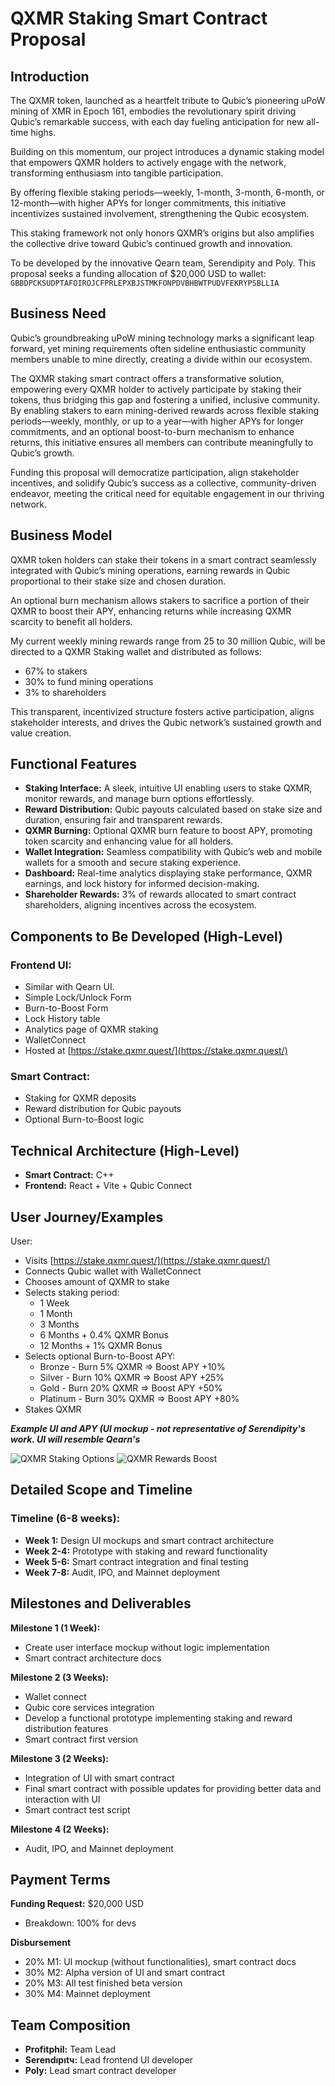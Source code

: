 # QXMR Staking Smart Contract Proposal

## Introduction

The QXMR token, launched as a heartfelt tribute to Qubic’s pioneering uPoW mining of XMR in Epoch 161, embodies the revolutionary spirit driving Qubic’s remarkable success, with each day fueling anticipation for new all-time highs.

Building on this momentum, our project introduces a dynamic staking model that empowers QXMR holders to actively engage with the network, transforming enthusiasm into tangible participation.

By offering flexible staking periods—weekly, 1-month, 3-month, 6-month, or 12-month—with higher APYs for longer commitments, this initiative incentivizes sustained involvement, strengthening the Qubic ecosystem.

This staking framework not only honors QXMR’s origins but also amplifies the collective drive toward Qubic’s continued growth and innovation.

To be developed by the innovative Qearn team, Serendipity and Poly. This proposal seeks a funding allocation of $20,000 USD to wallet: `GBBDPCKSUDPTAFOIROJCFPRLEPXBJSTMKFONPDVBHBWTPUDVFEKRYPSBLLIA`

## Business Need

Qubic’s groundbreaking uPoW mining technology marks a significant leap forward, yet mining requirements often sideline enthusiastic community members unable to mine directly, creating a divide within our ecosystem.

The QXMR staking smart contract offers a transformative solution, empowering every QXMR holder to actively participate by staking their tokens, thus bridging this gap and fostering a unified, inclusive community. By enabling stakers to earn mining-derived rewards across flexible staking periods—weekly, monthly, or up to a year—with higher APYs for longer commitments, and an optional boost-to-burn mechanism to enhance returns, this initiative ensures all members can contribute meaningfully to Qubic’s growth.

Funding this proposal will democratize participation, align stakeholder incentives, and solidify Qubic’s success as a collective, community-driven endeavor, meeting the critical need for equitable engagement in our thriving network.

## Business Model

QXMR token holders can stake their tokens in a smart contract seamlessly integrated with Qubic’s mining operations, earning rewards in Qubic proportional to their stake size and chosen duration.

An optional burn mechanism allows stakers to sacrifice a portion of their QXMR to boost their APY, enhancing returns while increasing QXMR scarcity to benefit all holders.

My current weekly mining rewards range from 25 to 30 million Qubic, will be directed to a QXMR Staking wallet and distributed as follows:
- 67% to stakers
- 30% to fund mining operations
- 3% to shareholders

This transparent, incentivized structure fosters active participation, aligns stakeholder interests, and drives the Qubic network’s sustained growth and value creation.

## Functional Features
- **Staking Interface:** A sleek, intuitive UI enabling users to stake QXMR, monitor rewards, and manage burn options effortlessly.
- **Reward Distribution:** Qubic payouts calculated based on stake size and duration, ensuring fair and transparent rewards.
- **QXMR Burning:** Optional QXMR burn feature to boost APY, promoting token scarcity and enhancing value for all holders.
- **Wallet Integration:** Seamless compatibility with Qubic’s web and mobile wallets for a smooth and secure staking experience.
- **Dashboard:** Real-time analytics displaying stake performance, QXMR earnings, and lock history for informed decision-making.
- **Shareholder Rewards:** 3% of rewards allocated to smart contract shareholders, aligning incentives across the ecosystem.

## Components to Be Developed (High-Level)

### Frontend UI:
- Similar with Qearn UI.
- Simple Lock/Unlock Form
- Burn-to-Boost Form
- Lock History table
- Analytics page of QXMR staking
- WalletConnect
- Hosted at [https://stake.qxmr.quest/](https://stake.qxmr.quest/)

### Smart Contract:
- Staking for QXMR deposits
- Reward distribution for Qubic payouts
- Optional Burn-to-Boost logic

## Technical Architecture (High-Level)
- **Smart Contract:** C++
- **Frontend:** React + Vite + Qubic Connect

## User Journey/Examples

User:
- Visits [https://stake.qxmr.quest/](https://stake.qxmr.quest/)
- Connects Qubic wallet with WalletConnect
- Chooses amount of QXMR to stake
- Selects staking period:
  - 1 Week
  - 1 Month
  - 3 Months
  - 6 Months + 0.4% QXMR Bonus
  - 12 Months + 1% QXMR Bonus
- Selects optional Burn-to-Boost APY:
  - Bronze - Burn 5% QXMR ⇒ Boost APY +10%
  - Silver - Burn 10% QXMR ⇒ Boost APY +25%
  - Gold - Burn 20% QXMR ⇒ Boost APY +50%
  - Platinum - Burn 30% QXMR ⇒ Boost APY +80%
- Stakes QXMR

***Example UI and APY (UI mockup - not representative of Serendipity's work. UI will resemble Qearn's***

![QXMR Staking Options](staking%20qxmr.png)
![QXMR Rewards Boost](rewards%20boost.png)

## Detailed Scope and Timeline

### Timeline (6-8 weeks):
- **Week 1:** Design UI mockups and smart contract architecture
- **Week 2-4:** Prototype with staking and reward functionality
- **Week 5-6:** Smart contract integration and final testing
- **Week 7-8:** Audit, IPO, and Mainnet deployment

## Milestones and Deliverables

**Milestone 1 (1 Week):**
- Create user interface mockup without logic implementation
- Smart contract architecture docs

**Milestone 2 (3 Weeks):**
- Wallet connect
- Qubic core services integration
- Develop a functional prototype implementing staking and reward distribution features
- Smart contract first version

**Milestone 3 (2 Weeks):**
- Integration of UI with smart contract
- Final smart contract with possible updates for providing better data and interaction with UI
- Smart contract test script

**Milestone 4 (2 Weeks):**
- Audit, IPO, and Mainnet deployment

## Payment Terms

**Funding Request:** $20,000 USD
- Breakdown: 100% for devs

**Disbursement**
- 20% M1: UI mockup (without functionalities), smart contract docs
- 30% M2: Alpha version of UI and smart contract
- 20% M3: All test finished beta version
- 30% M4: Mainnet deployment

## Team Composition

- **Profitphil:** Team Lead
- **Serendıpıtч:** Lead frontend UI developer
- **Poly:** Lead smart contract developer

